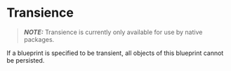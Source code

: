 # Transience

> **_NOTE:_** Transience is currently only available for use by native packages.
 
If a blueprint is specified to be transient, all objects of this blueprint cannot be persisted.
